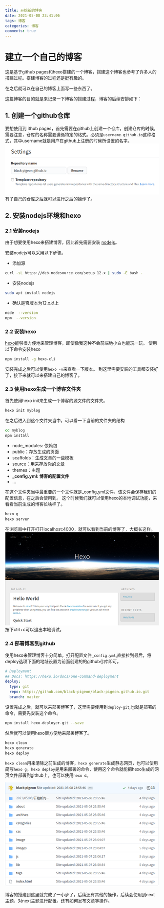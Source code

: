 ```yaml
---
title: 开始新的博客
date: 2021-05-08 23:41:06
tags: 博客
categories: 博客
comments: true
---
```


#  建立一个自己的博客
这是基于github pages和hexo搭建的一个博客，搭建这个博客也参考了许多人的搭建过程。搭建博客的过程还是挺有趣的。

在之后就可以在自己的博客上面写一些东西了。

这篇博客的目的就是来记录一下博客的搭建过程，博客的后续安排如下：


## 1. 创建一个github仓库
要想使用到 ithub pages，首先需要在github上创建一个仓库，创建仓库的时候，需要注意，仓库的名称需要遵循特定的格式。必须是`username.github.io`这种格式，其中username就是用户在github上注册的时候所设置的名字。
![仓库名称设置](../images/仓库名称.png)
有了自己的仓库之后就可以进行之后的操作了。

## 2. 安装nodejs环境和hexo
### 2.1 安装nodejs
由于想要使用hexo来搭建博客，因此首先需要安装 [nodejs](https://nodejs.org/en/)。

安装nodejs可以采用以下步骤。

- 添加源
```bash
curl -sL https://deb.nodesource.com/setup_12.x | sudo -E bash -
```
- 安装nodejs
```bash
sudo apt install nodejs
```
- 确认是否版本为12.x以上
```bash
node  --version
npm  --version
```

### 2.2 安装hexo
[hexo](https://hexo.io/zh-cn/)能够很方便地来管理博客，即使像我这种不会前端地小白也能玩一玩。
使用以下命令安装hexo
```bash
npm install -g hexo-cli
```
安装完成之后可以使用`hexo -v`来查看一下版本。
到这里需要安装的工具都安装好了，接下来就可以来搭建自己的博客了。

### 2.3 使用hexo生成一个博客文件夹
首先使用hexo init来生成一个博客的源文件的文件夹。
```bash
hexo init myblog
```
在之后进入到这个文件夹当中，可以看一下当前的文件夹的结构
```bash
cd myblog 
npm install
```
- node_modules: 依赖包
- public：存放生成的页面
- scaffolds：生成文章的一些模板
- source：用来存放你的文章
- themes：主题
- **_config.yml: 博客的配置文件**
-  ...

在这个文件夹当中最重要的一个文件就是_config,yml文件，该文件会保存我们的配置信息，在之后会使用到。
这个时候我们就可以使用hexo的本地调试功能，来看看当前生成的博客长啥样了。
```bash
hexo g
hexo server
```
在浏览器中打开打开localhost:4000，就可以看到当前的博客了，大概长这样。
![博客样品](../images/博客样品.png)
按下ctrl+c可以退出本地调试。

### 2.4 部署博客到github
使用hexo来管理博客十分简单。打开配置文件`_config.yml`,直接拉到最后，将deploy选项下面的地址设置为前面创建的的github仓库即可。

```yml
# Deployment
## Docs: https://hexo.io/docs/one-command-deployment
deploy:
  type: git
  repo: https://github.com/black-pigeon/black-pigeon.github.io.git
  branch: master
```
设置完成之后，就可以来部署博客了，这里需要使用到`deploy-git`,也就是部署的命令，需要先安装这个命令。
```bash
npm install hexo-deployer-git --save
```
然后就可以使用hexo很方便地来部署博客了。
```bash
hexo clean
hexo generate
hexo deploy
```
`hexo clean`用来清除之前生成的博客，`hexo generate`生成静态网页，也可以使用简写`hexo g`。`hexo deploy`是用来部署的命令，使用这个命令就能把hexo生成的网页文件部署到github上，也可以使用`hexo d`。

![部署完成之后](../images/部署之后.png)
<br>

博客的搭建到这里就完成了一小步了，后续还有其他的操作，后续会使用到next主题，对next主题进行配置。还有如何发布文章等操作。
